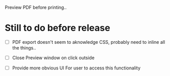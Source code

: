 Preview PDF before printing..

# Still to do before release
- [ ] PDF export doesn't seem to aknowledge CSS, probably need to inline all the things..
- [ ] Close Preview window on click outside
- [ ] Provide more obvious UI For user to access this functionality

